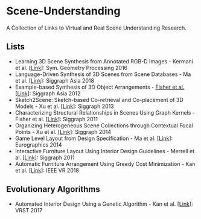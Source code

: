 # Scene-Understanding
A Collection of Links to Virtual and Real Scene Understanding Research.


## Lists
- Learning 3D Scene Synthesis from Annotated RGB-D Images - Kermani et al. [[Link]](https://www.cs.sfu.ca/~haoz/pubs/zeinab_sgp16_scene.pdf): Sym. Geometry Processing 2016
- Language-Driven Synthesis of 3D Scenes from Scene Databases - Ma et al. [[Link]](https://manyili12345.github.io/Publication/2018/T2S/index.html): Siggraph Asia 2018
- Example-based Synthesis of 3D Object Arrangements - [Fisher et al.](https://techmatt.github.io/index.html) [[Link]](https://graphics.stanford.edu/projects/scenesynth/): Siggraph Asia 2012
- Sketch2Scene: Sketch-based Co-retrieval and Co-placement of 3D Models - Xu et al. [[Link]](https://cg.cs.tsinghua.edu.cn/sketch2scene/): Siggraph 2013
- Characterizing Structural Relationships in Scenes Using Graph Kernels - Fisher et al. [[Link]](http://graphics.stanford.edu/~mdfisher/graphKernel.html): Siggraph 2011
- Organizing Heterogeneous Scene Collections through Contextual Focal Points - Xu et al. [[Link]](https://kevinkaixu.net/projects/focal.html): Siggraph 2014
- Game Level Layout from Design Specification - Ma et al. [[Link]](http://chongyangma.com/publications/gl/): Eurographics 2014
- Interactive Furniture Layout Using Interior Design Guidelines - Merrell et al. [[Link]](http://graphics.stanford.edu/%7Epmerrell/furnitureLayout.htm): Siggraph 2011
- Automatic Furniture Arrangement Using Greedy Cost Minimization - Kan et al. [[Link]](http://www.peterkan.com/download/ieeevr2018.pdf): IEEE VR 2018


## Evolutionary Algorithms
- Automated Interior Design Using a Genetic Algorithm - Kan et al. [[Link]](http://m.artkeramik.peterkan.com/download/vrst2017.pdf): VRST 2017

